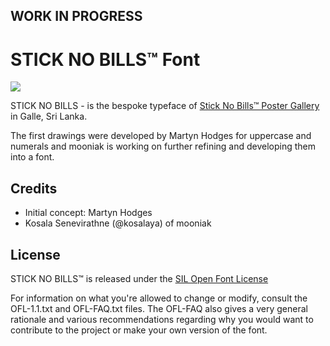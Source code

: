 
## WORK IN PROGRESS

STICK NO BILLS™ Font
===================

![](https://raw.githubusercontent.com/mooniak/mooniak-web/gh-pages/stick-no-bills/stick_no_bills_font.png)

STICK NO BILLS - is the bespoke typeface of [Stick No Bills™ Poster Gallery](http://sticknobillsonline.com/) in Galle, Sri Lanka.

The first drawings were developed by Martyn Hodges for uppercase and numerals and mooniak is working on further refining and developing them into a font.



## Credits

- Initial concept: Martyn Hodges
- Kosala Senevirathne (@kosalaya) of mooniak


## License

STICK NO BILLS™ is released under the  [SIL Open Font License](http://scripts.sil.org/OFL)

For information on what you're allowed to change or modify, consult the
OFL-1.1.txt and OFL-FAQ.txt files. The OFL-FAQ also gives a very general
rationale and various recommendations regarding why you would want to
contribute to the project or make your own version of the font.
